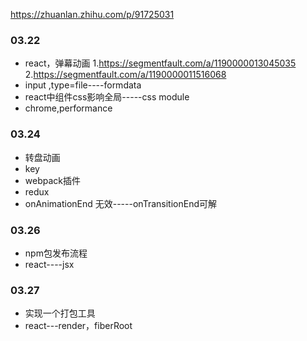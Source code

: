 https://zhuanlan.zhihu.com/p/91725031

### 03.22
+ react，弹幕动画
1.https://segmentfault.com/a/1190000013045035
2.https://segmentfault.com/a/1190000011516068
+ input ,type=file----formdata
+ react中组件css影响全局-----css module
+ chrome,performance

### 03.24
+ 转盘动画
+ key
+ webpack插件
+ redux
+ onAnimationEnd 无效-----onTransitionEnd可解

### 03.26
+ npm包发布流程
+ react----jsx

### 03.27
+ 实现一个打包工具
+ react---render，fiberRoot
